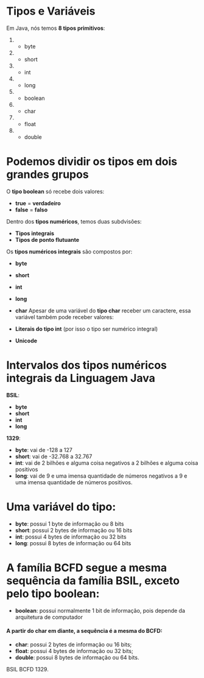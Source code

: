 # Tipos e Variáveis

Em Java, nós temos **8 tipos primitivos**:

 1. - byte
2. -  short
3. -   int
4. -   long
5. -   boolean
6. -   char
7. -   float
8. -   double

# Podemos dividir os tipos em dois grandes grupos

O  **tipo boolean**  só recebe dois valores:

-   **true**  = **verdadeiro**
-   **false** = **falso**

Dentro dos  **tipos numéricos**, temos duas subdvisões:

-   **Tipos integrais**
-   **Tipos de ponto flutuante**

Os  **tipos numéricos integrais**  são compostos por:

-   **byte**
-   **short**
-   **int**
-   **long**
-   **char**
Apesar de uma variável do  **tipo char**  receber um caractere, essa variável também pode receber valores:

-   **Literais do tipo int**  (por isso o tipo ser numérico integral)
-   **Unicode**

# Intervalos dos tipos numéricos integrais da Linguagem Java

**BSIL**:

-   **byte**
-   **short**
-   **int**
-   **long**

**1329**:

-   **byte**: vai de -128 a 127
-   **short**: vai de -32.768 a 32.767
-   **int**: vai de 2 bilhões e alguma coisa negativos a 2 bilhões e alguma coisa positivos
-   **long**: vai de 9 e uma imensa quantidade de números negativos a 9 e uma imensa 	quantidade de números positivos.

# Uma variável do tipo:

-   **byte**: possui 1 byte de informação ou 8 bits
-   **short**: possui 2 bytes de informação ou 16 bits
-   **int**: possui 4 bytes de informação ou 32 bits
-   **long**: possui 8 bytes de informação ou 64 bits

# A família BCFD segue a mesma sequência da família BSIL, exceto pelo tipo boolean:

-   **boolean**: possui normalmente 1 bit de informação, pois depende da arquitetura de computador
#### A partir do char em diante, a sequência é a mesma do BCFD:
-   **char**: possui 2 bytes de informação ou 16 bits;
-   **float**: possui 4 bytes de informação ou 32 bits;
-   **double**: possui 8 bytes de informação ou 64 bits.

BSIL BCFD 1329.